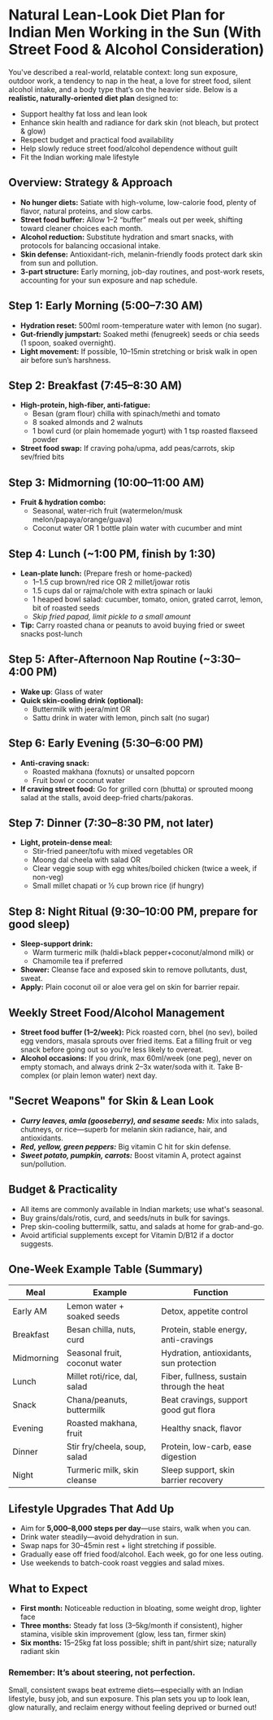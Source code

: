 # Natural Lean-Look Diet Plan for Indian Men Working in the Sun (With Street Food & Alcohol Consideration)

You've described a real-world, relatable context: long sun exposure, outdoor work, a tendency to nap in the heat, a love for street food, silent alcohol intake, and a body type that’s on the heavier side. Below is a **realistic, naturally-oriented diet plan** designed to:

- Support healthy fat loss and lean look
- Enhance skin health and radiance for dark skin (not bleach, but protect & glow)
- Respect budget and practical food availability
- Help slowly reduce street food/alcohol dependence without guilt
- Fit the Indian working male lifestyle

## Overview: Strategy & Approach

- **No hunger diets:** Satiate with high-volume, low-calorie food, plenty of flavor, natural proteins, and slow carbs.
- **Street food buffer:** Allow 1–2 “buffer” meals out per week, shifting toward cleaner choices each month.
- **Alcohol reduction:** Substitute hydration and smart snacks, with protocols for balancing occasional intake.
- **Skin defense:** Antioxidant-rich, melanin-friendly foods protect dark skin from sun and pollution.
- **3-part structure:** Early morning, job-day routines, and post-work resets, accounting for your sun exposure and nap schedule.

## Step 1: Early Morning (5:00–7:30 AM)

- **Hydration reset:** 500ml room-temperature water with lemon (no sugar).
- **Gut-friendly jumpstart:** Soaked methi (fenugreek) seeds or chia seeds (1 spoon, soaked overnight).
- **Light movement:** If possible, 10–15min stretching or brisk walk in open air before sun’s harshness.

## Step 2: Breakfast (7:45–8:30 AM)

- **High-protein, high-fiber, anti-fatigue:**
  - Besan (gram flour) chilla with spinach/methi and tomato
  - 8 soaked almonds and 2 walnuts
  - 1 bowl curd (or plain homemade yogurt) with 1 tsp roasted flaxseed powder
- **Street food swap:** If craving poha/upma, add peas/carrots, skip sev/fried bits

## Step 3: Midmorning (10:00–11:00 AM)

- **Fruit & hydration combo:**
  - Seasonal, water-rich fruit (watermelon/musk melon/papaya/orange/guava)
  - Coconut water OR 1 bottle plain water with cucumber and mint

## Step 4: Lunch (~1:00 PM, finish by 1:30)

- **Lean-plate lunch:** (Prepare fresh or home-packed)
  - 1–1.5 cup brown/red rice OR 2 millet/jowar rotis
  - 1.5 cups dal or rajma/chole with extra spinach or lauki
  - 1 heaped bowl salad: cucumber, tomato, onion, grated carrot, lemon, bit of roasted seeds
  - *Skip fried papad, limit pickle to a small amount*
- **Tip:** Carry roasted chana or peanuts to avoid buying fried or sweet snacks post-lunch

## Step 5: After-Afternoon Nap Routine (~3:30–4:00 PM)

- **Wake up**: Glass of water
- **Quick skin-cooling drink (optional):**
  - Buttermilk with jeera/mint OR
  - Sattu drink in water with lemon, pinch salt (no sugar)

## Step 6: Early Evening (5:30–6:00 PM)

- **Anti-craving snack:** 
  - Roasted makhana (foxnuts) or unsalted popcorn
  - Fruit bowl or coconut water
- **If craving street food:** Go for grilled corn (bhutta) or sprouted moong salad at the stalls, avoid deep-fried charts/pakoras.

## Step 7: Dinner (7:30–8:30 PM, not later)

- **Light, protein-dense meal:**
  - Stir-fried paneer/tofu with mixed vegetables OR
  - Moong dal cheela with salad OR
  - Clear veggie soup with egg whites/boiled chicken (twice a week, if non-veg)
  - Small millet chapati or ½ cup brown rice (if hungry)

## Step 8: Night Ritual (9:30–10:00 PM, prepare for good sleep)

- **Sleep-support drink:** 
  - Warm turmeric milk (haldi+black pepper+coconut/almond milk) or
  - Chamomile tea if preferred
- **Shower:** Cleanse face and exposed skin to remove pollutants, dust, sweat.
- **Apply:** Plain coconut oil or aloe vera gel on skin for barrier repair.

## Weekly Street Food/Alcohol Management

- **Street food buffer (1–2/week):** Pick roasted corn, bhel (no sev), boiled egg vendors, masala sprouts over fried items. Eat a filling fruit or veg snack before going out so you’re less likely to overeat.
- **Alcohol occasions:** If you drink, max 60ml/week (one peg), never on empty stomach, and always drink 2–3x water/soda with it. Take B-complex (or plain lemon water) next day.

## "Secret Weapons" for Skin & Lean Look

- ***Curry leaves, amla (gooseberry), and sesame seeds:*** Mix into salads, chutneys, or rice—superb for melanin skin radiance, hair, and antioxidants.
- ***Red, yellow, green peppers:*** Big vitamin C hit for skin defense.
- ***Sweet potato, pumpkin, carrots:*** Boost vitamin A, protect against sun/pollution.

## Budget & Practicality

- All items are commonly available in Indian markets; use what's seasonal. 
- Buy grains/dals/rotis, curd, and seeds/nuts in bulk for savings.
- Prep skin-cooling buttermilk, sattu, and salads at home for grab-and-go.
- Avoid artificial supplements except for Vitamin D/B12 if a doctor suggests.

## One-Week Example Table (Summary)

| Meal         | Example                       | Function                                   |
|--------------|------------------------------|--------------------------------------------|
| Early AM     | Lemon water + soaked seeds   | Detox, appetite control                    |
| Breakfast    | Besan chilla, nuts, curd     | Protein, stable energy, anti-cravings      |
| Midmorning   | Seasonal fruit, coconut water| Hydration, antioxidants, sun protection    |
| Lunch        | Millet roti/rice, dal, salad | Fiber, fullness, sustain through the heat  |
| Snack        | Chana/peanuts, buttermilk    | Beat cravings, support good gut flora      |
| Evening      | Roasted makhana, fruit       | Healthy snack, flavor                      |
| Dinner       | Stir fry/cheela, soup, salad | Protein, low-carb, ease digestion          |
| Night        | Turmeric milk, skin cleanse  | Sleep support, skin barrier recovery       |

## Lifestyle Upgrades That Add Up

- Aim for **5,000–8,000 steps per day**—use stairs, walk when you can.
- Drink water steadily—avoid dehydration in sun.
- Swap naps for 30–45min rest + light stretching if possible.
- Gradually ease off fried food/alcohol. Each week, go for one less outing.
- Use weekends to batch-cook roast veggies and salad mixes.

## What to Expect

- **First month:** Noticeable reduction in bloating, some weight drop, lighter face
- **Three months:** Steady fat loss (3–5kg/month if consistent), higher stamina, visible skin improvement (glow, less tan, firmer skin)
- **Six months:** 15–25kg fat loss possible; shift in pant/shirt size; naturally radiant skin

### Remember: It’s about **steering, not perfection**.
Small, consistent swaps beat extreme diets—especially with an Indian lifestyle, busy job, and sun exposure. This plan sets you up to look lean, glow naturally, and reclaim energy without feeling deprived or burned out!
